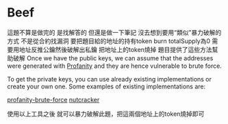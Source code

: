 # Beef

這題不算是做完的
是找解答的
但還是做一下筆記
沒去想到要用“類似”暴力破解的方式
不是從合約找漏洞
要把題目給的地址的持有token burn
totalSupply為0
需要用地址反推公鑰然後破解出私鑰
把地址上的token燒掉
題目提供了這些方法幫助破解
Once we have the public keys, we can assume that the addresses were generated with [Profanity](https://github.com/johguse/profanity) and they are hence vulnerable to brute force.

To get the private keys, you can use already existing implementations or create your own one. Some examples of existing implementations are:

[profanity-brute-force](https://github.com/rebryk/profanity-brute-force)
[nutcracker](https://github.com/DenrianWeiss/nutcracker)

使用以上工具之後 就可以暴力破解此題，把這兩個地址上的token燒掉即可
